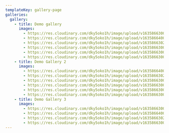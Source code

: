 ```yaml
---
templateKey: gallery-page
galleries:
  gallery:
    - title: Demo gallery
      images:
        - https://res.cloudinary.com/dky5oko1h/image/upload/v1635866300/services_gycc3d.jpg
        - https://res.cloudinary.com/dky5oko1h/image/upload/v1635866400/sample.jpg
        - https://res.cloudinary.com/dky5oko1h/image/upload/v1635866302/about_b5ced1.jpg
        - https://res.cloudinary.com/dky5oko1h/image/upload/v1635866300/blog_eqnzzq.jpg
        - https://res.cloudinary.com/dky5oko1h/image/upload/v1635866300/contact_u1wuby.jpg
        - https://res.cloudinary.com/dky5oko1h/image/upload/v1635866300/gallery_ar2txv.jpg
    - title: Demo Gallery 2
      images:
        - https://res.cloudinary.com/dky5oko1h/image/upload/v1635866400/sample.jpg
        - https://res.cloudinary.com/dky5oko1h/image/upload/v1635866302/about_b5ced1.jpg
        - https://res.cloudinary.com/dky5oko1h/image/upload/v1635866300/services_gycc3d.jpg
        - https://res.cloudinary.com/dky5oko1h/image/upload/v1635866300/blog_eqnzzq.jpg
        - https://res.cloudinary.com/dky5oko1h/image/upload/v1635866300/gallery_ar2txv.jpg
        - https://res.cloudinary.com/dky5oko1h/image/upload/v1635866300/contact_u1wuby.jpg
    - title: Demo Gallery 3
      images:
        - https://res.cloudinary.com/dky5oko1h/image/upload/v1635866300/gallery_ar2txv.jpg
        - https://res.cloudinary.com/dky5oko1h/image/upload/v1635866400/sample.jpg
        - https://res.cloudinary.com/dky5oko1h/image/upload/v1635866302/about_b5ced1.jpg
        - https://res.cloudinary.com/dky5oko1h/image/upload/v1635866300/services_gycc3d.jpg
---
```

